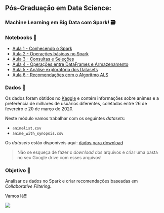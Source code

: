 ## Pós-Graduação em Data Science: 
### Machine Learning em Big Data com Spark! 🗃️

### Notebooks 📓

- [Aula 1 - Conhecendo o Spark](https://github.com/alura-tech/pos-datascience-big-data-spark/blob/main/Notebooks/Aula_1.ipynb)
- [Aula 2 - Operações básicas no Spark](https://github.com/alura-tech/pos-datascience-big-data-spark/blob/main/Notebooks/Aula_2.ipynb)
- [Aula 3 - Consultas e Seleções](https://github.com/alura-tech/pos-datascience-big-data-spark/blob/main/Notebooks/Aula_3.ipynb)
- [Aula 4 - Operações entre DataFrames e Armazenamento](https://github.com/alura-tech/pos-datascience-big-data-spark/blob/main/Notebooks/Aula_4.ipynb)
- [Aula 5 - Análise exploratória dos Datasets](https://github.com/alura-tech/pos-datascience-big-data-spark/blob/main/Notebooks/Aula_5.ipynb)
- [Aula 6 - Recomendações com o Algoritmo ALS](https://github.com/alura-tech/pos-datascience-big-data-spark/blob/main/Notebooks/Aula_6.ipynb)

### Dados 🎲

Os dados foram obtidos no [Kaggle](https://www.kaggle.com/datasets/hernan4444/anime-recommendation-database-2020) e contém informações sobre animes e a preferência de milhares de usuários diferentes, coletadas entre 26 de fevereiro e 20 de março de 2020. 


Neste módulo vamos trabalhar com os seguintes *datasets*:
- `animelist.csv`
- `anime_with_synopsis.csv`

Os *datasets* estão disponíveis aqui: 
[dados para download](https://drive.google.com/drive/folders/1tFJgm41M94XFrrOoskYT_WbH7s5TRS3h?usp=sharing)

> Não se esqueça de fazer o *download* dos arquivos e criar uma pasta no seu Google drive com esses arquivos! 

### Objetivo 🎯
Analisar os dados no Spark e criar recomendações baseadas em *Collaborative Filtering*. 


Vamos lá!!! 
<p align="left"><img src='https://media.giphy.com/media/efCdWBE19bR26ScE02/giphy-downsized.gif'</p>
